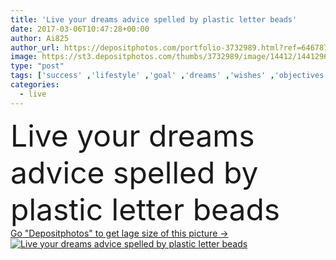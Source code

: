 ```yaml
---
title: 'Live your dreams advice spelled by plastic letter beads'
date: 2017-03-06T10:47:28+00:00
author: Ai825
author_url: https://depositphotos.com/portfolio-3732989.html?ref=64678756
image: https://st3.depositphotos.com/thumbs/3732989/image/14412/144129623/api_thumb_450.jpg?forcejpeg=true
type: "post"
tags: ['success' ,'lifestyle' ,'goal' ,'dreams' ,'wishes' ,'objectives' ,'successful' ,'Advice' ,'purpose' ,'inspiring' ,'motivational' ,'tips' ,'spelled' ,'accomplishing' ,'happy life' ,'do what you love' ,'live your dreams' ,'love what you do' ,'plastic letter beads' ,'chasing your dreams' ]
categories: 
  - live
---
```

<div aling="center">
            <font size="60"> Live your dreams advice spelled by plastic letter beads</font>   
</div>
<div>
    <a href='https://st3.depositphotos.com/thumbs/3732989/image/14412/144129623/api_thumb_450.jpg?forcejpeg=true?ref=64678756' target=_blank > Go "Depositphotos" to get lage size of this picture ->
        <img href='https://st3.depositphotos.com/thumbs/3732989/image/14412/144129623/api_thumb_450.jpg?forcejpeg=true?ref=64678756' src='https://st3.depositphotos.com/3732989/14412/i/950/depositphotos_144129623-stock-photo-live-your-dreams-advice-spelled.jpg?forcejpeg=true' alt='Live your dreams advice spelled by plastic letter beads' >
    </a>
</div>
